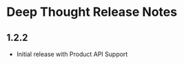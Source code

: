 
Deep Thought Release Notes
==============================

1.2.2
------

* Initial release with Product API Support
